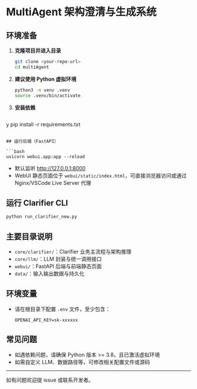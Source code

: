 # MultiAgent 架构澄清与生成系统

## 环境准备

1. **克隆项目并进入目录**
   ```bash
   git clone <your-repo-url>
   cd multiAgent
   ```

2. **建议使用 Python 虚拟环境**
   ```bash
   python3 -m venv .venv
   source .venv/bin/activate
   ```

3. **安装依赖**
   ```bash
y   pip install -r requirements.txt
   ```

## 运行后端（FastAPI）

```bash
uvicorn webui.app:app --reload
```

- 默认监听 http://127.0.0.1:8000
- WebUI 静态页面位于 `webui/static/index.html`，可直接浏览器访问或通过 Nginx/VSCode Live Server 代理

## 运行 Clarifier CLI

```bash
python run_clarifier_new.py
```

## 主要目录说明

- `core/clarifier/`：Clarifier 业务主流程与架构推理
- `core/llm/`：LLM 封装与统一调用接口
- `webui/`：FastAPI 后端与前端静态页面
- `data/`：输入输出数据与持久化

## 环境变量

- 请在根目录下配置 `.env` 文件，至少包含：
  ```env
  OPENAI_API_KEY=sk-xxxxxx
  ```

## 常见问题
- 如遇依赖问题，请确保 Python 版本 >= 3.8，且已激活虚拟环境
- 如需自定义 LLM、数据路径等，可修改相关配置文件或源码

---
如有问题欢迎提 issue 或联系开发者。
